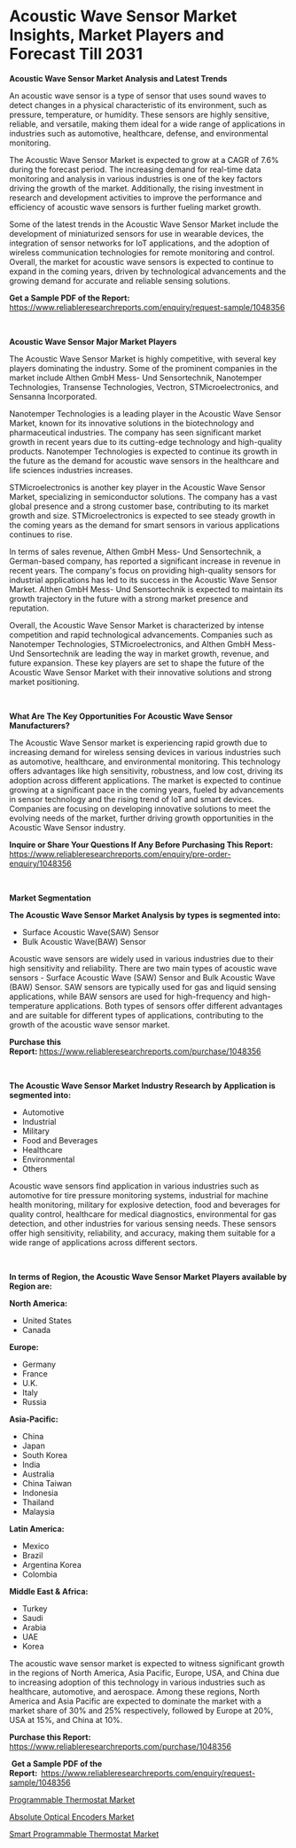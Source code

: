 <p><h1>Acoustic Wave Sensor Market Insights, Market Players and Forecast Till 2031</h1></p><p><strong>Acoustic Wave Sensor Market Analysis and Latest Trends</strong></p>
<p><p>An acoustic wave sensor is a type of sensor that uses sound waves to detect changes in a physical characteristic of its environment, such as pressure, temperature, or humidity. These sensors are highly sensitive, reliable, and versatile, making them ideal for a wide range of applications in industries such as automotive, healthcare, defense, and environmental monitoring.</p><p>The Acoustic Wave Sensor Market is expected to grow at a CAGR of 7.6% during the forecast period. The increasing demand for real-time data monitoring and analysis in various industries is one of the key factors driving the growth of the market. Additionally, the rising investment in research and development activities to improve the performance and efficiency of acoustic wave sensors is further fueling market growth.</p><p>Some of the latest trends in the Acoustic Wave Sensor Market include the development of miniaturized sensors for use in wearable devices, the integration of sensor networks for IoT applications, and the adoption of wireless communication technologies for remote monitoring and control. Overall, the market for acoustic wave sensors is expected to continue to expand in the coming years, driven by technological advancements and the growing demand for accurate and reliable sensing solutions.</p></p>
<p><strong>Get a Sample PDF of the Report:&nbsp;</strong> <a href="https://www.reliableresearchreports.com/enquiry/request-sample/1048356">https://www.reliableresearchreports.com/enquiry/request-sample/1048356</a></p>
<p>&nbsp;</p>
<p><strong>Acoustic Wave Sensor Major Market Players</strong></p>
<p><p>The Acoustic Wave Sensor Market is highly competitive, with several key players dominating the industry. Some of the prominent companies in the market include Althen GmbH Mess- Und Sensortechnik, Nanotemper Technologies, Transense Technologies, Vectron, STMicroelectronics, and Sensanna Incorporated.</p><p>Nanotemper Technologies is a leading player in the Acoustic Wave Sensor Market, known for its innovative solutions in the biotechnology and pharmaceutical industries. The company has seen significant market growth in recent years due to its cutting-edge technology and high-quality products. Nanotemper Technologies is expected to continue its growth in the future as the demand for acoustic wave sensors in the healthcare and life sciences industries increases.</p><p>STMicroelectronics is another key player in the Acoustic Wave Sensor Market, specializing in semiconductor solutions. The company has a vast global presence and a strong customer base, contributing to its market growth and size. STMicroelectronics is expected to see steady growth in the coming years as the demand for smart sensors in various applications continues to rise.</p><p>In terms of sales revenue, Althen GmbH Mess- Und Sensortechnik, a German-based company, has reported a significant increase in revenue in recent years. The company's focus on providing high-quality sensors for industrial applications has led to its success in the Acoustic Wave Sensor Market. Althen GmbH Mess- Und Sensortechnik is expected to maintain its growth trajectory in the future with a strong market presence and reputation.</p><p>Overall, the Acoustic Wave Sensor Market is characterized by intense competition and rapid technological advancements. Companies such as Nanotemper Technologies, STMicroelectronics, and Althen GmbH Mess- Und Sensortechnik are leading the way in market growth, revenue, and future expansion. These key players are set to shape the future of the Acoustic Wave Sensor Market with their innovative solutions and strong market positioning.</p></p>
<p>&nbsp;</p>
<p><strong>What Are The Key Opportunities For Acoustic Wave Sensor Manufacturers?</strong></p>
<p><p>The Acoustic Wave Sensor market is experiencing rapid growth due to increasing demand for wireless sensing devices in various industries such as automotive, healthcare, and environmental monitoring. This technology offers advantages like high sensitivity, robustness, and low cost, driving its adoption across different applications. The market is expected to continue growing at a significant pace in the coming years, fueled by advancements in sensor technology and the rising trend of IoT and smart devices. Companies are focusing on developing innovative solutions to meet the evolving needs of the market, further driving growth opportunities in the Acoustic Wave Sensor industry.</p></p>
<p><strong>Inquire or Share Your Questions If Any Before Purchasing This Report:</strong> <a href="https://www.reliableresearchreports.com/enquiry/pre-order-enquiry/1048356">https://www.reliableresearchreports.com/enquiry/pre-order-enquiry/1048356</a></p>
<p>&nbsp;</p>
<p><strong>Market Segmentation</strong></p>
<p><strong>The Acoustic Wave Sensor Market Analysis by types is segmented into:</strong></p>
<p><ul><li>Surface Acoustic Wave(SAW) Sensor</li><li>Bulk Acoustic Wave(BAW) Sensor</li></ul></p>
<p><p>Acoustic wave sensors are widely used in various industries due to their high sensitivity and reliability. There are two main types of acoustic wave sensors - Surface Acoustic Wave (SAW) Sensor and Bulk Acoustic Wave (BAW) Sensor. SAW sensors are typically used for gas and liquid sensing applications, while BAW sensors are used for high-frequency and high-temperature applications. Both types of sensors offer different advantages and are suitable for different types of applications, contributing to the growth of the acoustic wave sensor market.</p></p>
<p><strong>Purchase this Report:&nbsp;</strong><a href="https://www.reliableresearchreports.com/purchase/1048356">https://www.reliableresearchreports.com/purchase/1048356</a></p>
<p>&nbsp;</p>
<p><strong>The Acoustic Wave Sensor Market Industry Research by Application is segmented into:</strong></p>
<p><ul><li>Automotive</li><li>Industrial</li><li>Military</li><li>Food and Beverages</li><li>Healthcare</li><li>Environmental</li><li>Others</li></ul></p>
<p><p>Acoustic wave sensors find application in various industries such as automotive for tire pressure monitoring systems, industrial for machine health monitoring, military for explosive detection, food and beverages for quality control, healthcare for medical diagnostics, environmental for gas detection, and other industries for various sensing needs. These sensors offer high sensitivity, reliability, and accuracy, making them suitable for a wide range of applications across different sectors.</p></p>
<p>&nbsp;</p>
<p><strong>In terms of Region, the Acoustic Wave Sensor Market Players available by Region are:</strong></p>
<p>
    <p> <strong> North America: </strong>
        <ul>
            <li>United States</li>
            <li>Canada</li>
        </ul>
        </p> 
    <p> <strong> Europe: </strong>
        <ul>
            <li>Germany</li>
            <li>France</li>
            <li>U.K.</li>
            <li>Italy</li>
            <li>Russia</li>
        </ul>
        </p> 
    <p> <strong> Asia-Pacific: </strong>
        <ul>
            <li>China</li>
            <li>Japan</li>
            <li>South Korea</li>
            <li>India</li>
            <li>Australia</li>
            <li>China Taiwan</li>
            <li>Indonesia</li>
            <li>Thailand</li>
            <li>Malaysia</li>
        </ul>
        </p> 
    <p> <strong> Latin America: </strong>
        <ul>
            <li>Mexico</li>
            <li>Brazil</li>
            <li>Argentina Korea</li>
            <li>Colombia</li>
        </ul>
        </p> 
    <p> <strong> Middle East & Africa: </strong>
        <ul>
            <li>Turkey</li>
            <li>Saudi</li>
            <li>Arabia</li>
            <li>UAE</li>
            <li>Korea</li>
        </ul>
    </p>
    </p>
<p><p>The acoustic wave sensor market is expected to witness significant growth in the regions of North America, Asia Pacific, Europe, USA, and China due to increasing adoption of this technology in various industries such as healthcare, automotive, and aerospace. Among these regions, North America and Asia Pacific are expected to dominate the market with a market share of 30% and 25% respectively, followed by Europe at 20%, USA at 15%, and China at 10%.</p></p>
<p><strong>Purchase this Report: </strong><a href="https://www.reliableresearchreports.com/purchase/1048356">https://www.reliableresearchreports.com/purchase/1048356</a></p>
<p>&nbsp;<strong>Get a Sample PDF of the Report:&nbsp;&nbsp;</strong><a href="https://www.reliableresearchreports.com/enquiry/request-sample/1048356">https://www.reliableresearchreports.com/enquiry/request-sample/1048356</a></p>
<p><strong></strong></p>
<p><p><a href="https://github.com/pjcfca/Market-Research-Report-List-2/blob/main/programmable-thermostat-market.md">Programmable Thermostat Market</a></p><p><a href="https://github.com/johnbach50/Market-Research-Report-List-2/blob/main/absolute-optical-encoders-market.md">Absolute Optical Encoders Market</a></p><p><a href="https://github.com/wusalecollins540tpqoz/Market-Research-Report-List-1/blob/main/smart-programmable-thermostat-market.md">Smart Programmable Thermostat Market</a></p></p>